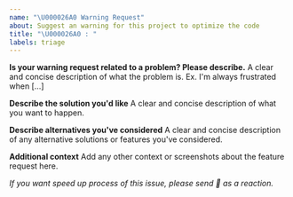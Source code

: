 ```yaml
---
name: "\U000026A0 Warning Request"
about: Suggest an warning for this project to optimize the code
title: "\U000026A0 : "
labels: triage
---
```


**Is your warning request related to a problem? Please describe.**
A clear and concise description of what the problem is. Ex. I'm always frustrated when [...]

**Describe the solution you'd like**
A clear and concise description of what you want to happen.

**Describe alternatives you've considered**
A clear and concise description of any alternative solutions or features you've considered.

**Additional context**
Add any other context or screenshots about the feature request here.

_If you want speed up process of this issue, please send 🚀 as a reaction._

